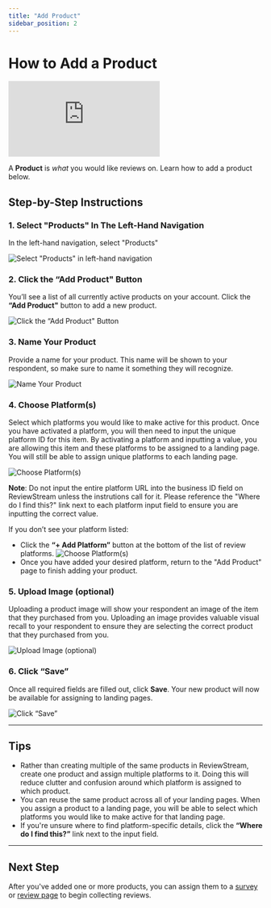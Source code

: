 ```yaml
---
title: "Add Product"
sidebar_position: 2
---
```


# How to Add a Product

<div style={{ position: "relative", paddingBottom: "56.25%", height: 0, overflow: "hidden", marginBottom: "20px", }}>
  <iframe
    src="https://www.youtube.com/embed/Tv30O-fg7Yo?si=tOqV_4-9BP0FTepL"
    title="YouTube video player"
    frameBorder="0"
    allow="accelerometer; autoplay; clipboard-write; encrypted-media; gyroscope; picture-in-picture; web-share"
    referrerPolicy="strict-origin-when-cross-origin"
    allowFullScreen
    style={{
      position: "absolute",
      top: 0,
      left: 0,
      width: "100%",
      height: "100%",
    }}
  ></iframe>
</div>

A **Product** is _what_ you would like reviews on. Learn how to add a product below.

## Step-by-Step Instructions

### 1. Select "Products" In The Left-Hand Navigation

In the left-hand navigation, select "Products"

![Select "Products" in left-hand navigation](/img/items/products/products.png)

### 2. Click the “Add Product" Button

You’ll see a list of all currently active products on your account. Click the **“Add Product"** button to add a new product.

![Click the “Add Product" Button](/img/items/products/add.png)

### 3. Name Your Product

Provide a name for your product. This name will be shown to your respondent, so make sure to name it something they will recognize.

![Name Your Product](/img/items/products/name.png)

### 4. Choose Platform(s)

Select which platforms you would like to make active for this product. Once you have activated a platform, you will then need to input the unique platform ID for this item. By activating a platform and inputting a value, you are allowing this item and these platforms to be assigned to a landing page. You will still be able to assign unique platforms to each landing page.

![Choose Platform(s)](/img/items/products/platforms.png)

**Note**: Do not input the entire platform URL into the business ID field on ReviewStream unless the instrutions call for it. Please reference the "Where do I find this?" link next to each platform input field to ensure you are inputting the correct value.

If you don’t see your platform listed:

-   Click the **“+ Add Platform”** button at the bottom of the list of review platforms.
    ![Choose Platform(s)](/img/items/products/add_platform.png)
-   Once you have added your desired platform, return to the "Add Product" page to finish adding your product.

### 5. Upload Image (optional)

Uploading a product image will show your respondent an image of the item that they purchased from you. Uploading an image provides valuable visual recall to your respondent to ensure they are selecting the correct product that they purchased from you.

![Upload Image (optional)](/img/items/products/image.png)

### 6. Click “Save”

Once all required fields are filled out, click **Save**. Your new product will now be available for assigning to landing pages.

![Click “Save”](/img/items/products/save.png)

---

## Tips

-   Rather than creating multiple of the same products in ReviewStream, create one product and assign multiple platforms to it. Doing this will reduce clutter and confusion around which platform is assigned to which product.
-   You can reuse the same product across all of your landing pages. When you assign a product to a landing page, you will be able to select which platforms you would like to make active for that landing page.
-   If you're unsure where to find platform-specific details, click the **“Where do I find this?”** link next to the input field.

---

## Next Step

After you've added one or more products, you can assign them to a [survey](../landingpages/survey) or [review page](../landingpages/reviewpage) to begin collecting reviews.
